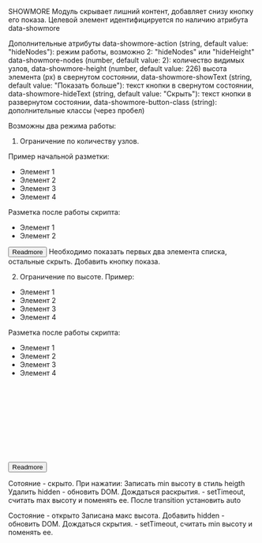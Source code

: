 SHOWMORE
Модуль скрывает лишний контент, добавляет снизу кнопку его показа.
Целевой элемент идентифицируется по наличию атрибута data-showmore

Дополнительные атрибуты
data-showmore-action (string, default value: "hideNodes"): режим работы, возможно 2: "hideNodes" или "hideHeight"
data-showmore-nodes (number, default value: 2): количество видимых узлов,
data-showmore-height (number, default value: 226) высота элемента (px) в свернутом состоянии,
data-showmore-showText (string, default value: "Показать больше"): текст кнопки в свернутом состоянии,
data-showmore-hideText (string, default value: "Скрыть"): текст кнопки в развернутом состоянии,
data-showmore-button-class (string): дополнительные классы (через пробел)



Возможны два режима работы:

1. Ограничение по количеству узлов.

Пример начальной разметки:
<ul data-showmore data-showmore-action="hideNodes" data-showmore-nodes="2" data-showmore-showtext="Показать все варианты" data-showmore-hideText="Скрыть лишние варианты" data-showmore-button-class="link showmore__additional-button">
  <li>Элемент 1</li>
  <li>Элемент 2</li>
  <li>Элемент 3</li>
  <li>Элемент 4</li>
</ul>

Разметка после работы скрипта:
<ul data-showmore data-showmore-action="hideNodes" data-showmore-nodes="2" data-showmore-showtext="Показать все варианты" data-showmore-hideText="Скрыть лишние варианты">
  <li>Элемент 1</li>
  <li>Элемент 2</li>
  <li hidden>Элемент 3</li>
  <li hidden>Элемент 4</li>
</ul>
<button class="" aria-expanded="true" type="button">Readmore</button>
Необходимо показать первых два элемента списка, остальные скрыть. Добавить кнопку показа.



2. Ограничение по высоте.
Пример:
<ul data-showmore data-showmore-action="hideHeight" data-showmore-height="226">
  <li>Элемент 1</li>
  <li>Элемент 2</li>
  <li>Элемент 3</li>
  <li>Элемент 4</li>
</ul>

Разметка после работы скрипта:
<ul data-showmore data-showmore-action="hideHeight" data-showmore-height="226" style="height: 226px;">
  <li>Элемент 1</li>
  <li>Элемент 2</li>
  <li>Элемент 3</li>
  <li>Элемент 4</li>
</ul>
<button class="" aria-expanded="true" type="button">Readmore</button>






Сотояние - скрыто.
При нажатии:
Записать min высоту в стиль heigth
Удалить hidden - обновить DOM.
Дождаться раскрытия. - setTimeout, считать max высоту и поменять ее. После transition установить auto


Состояние - открыто
Записана макс высота.
Добавить hidden - обновить DOM.
Дождаться скрытия. - setTimeout, считать min высоту и поменять ее.
